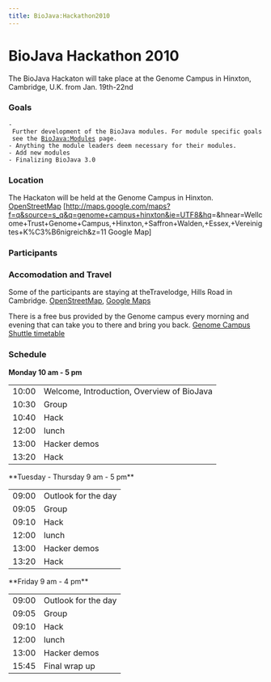 ```yaml
---
title: BioJava:Hackathon2010
---
```


BioJava Hackathon 2010
======================

The BioJava Hackaton will take place at the Genome Campus in Hinxton,
Cambridge, U.K. from Jan. 19th-22nd

### Goals

`- Further development of the BioJava modules. For module specific goals see the `[`BioJava:Modules`](BioJava:Modules "wikilink")` page.`  
`- Anything the module leaders deem necessary for their modules.`  
`- Add new modules`  
`- Finalizing BioJava 3.0`

### Location

The Hackaton will be held at the Genome Campus in Hinxton.
[OpenStreetMap](http://www.openstreetmap.org/?minlon=0.179953664541245&minlat=52.0744361877441&maxlon=0.19097812473774&maxlat=52.08349609375)
[<http://maps.google.com/maps?f=q&source=s_q&q=genome+campus+hinxton&ie=UTF8&hq>=&hnear=Wellcome+Trust+Genome+Campus,+Hinxton,+Saffron+Walden,+Essex,+Vereinigtes+K%C3%B6nigreich&z=11
Google Map]

### Participants

### Accomodation and Travel

Some of the participants are staying at theTravelodge, Hills Road in
Cambridge.
[OpenStreetMap](http://www.openstreetmap.org/?minlon=0.135944694280624&minlat=52.189998626709&maxlon=0.136144712567329&maxlat=52.1902008056641),
[Google
Maps](http://maps.google.com/maps/place?cid=6821371219882759467&q=travelodge%2Bhills%2Broad%2Bcambridge)

There is a free bus provided by the Genome campus every morning and
evening that can take you to there and bring you back. [Genome Campus
Shuttle
timetable](http://www.ebi.ac.uk/Information/Travel/shuttle_timetable.html)

### Schedule

**Monday 10 am - 5 pm**

<table>
<tr>
<td>
10:00

</td>
<td>
Welcome, Introduction, Overview of BioJava

</td>
</tr>
<tr>
<td>
10:30

</td>
<td>
Group

</td>
</tr>
<tr>
<td>
10:40

</td>
<td>
Hack

</td>
</tr>
<tr>
<td>
12:00

</td>
<td>
lunch

</td>
</tr>
<tr>
<td>
13:00

</td>
<td>
Hacker demos

</td>
</tr>
<tr>
<td>
13:20

</td>
<td>
Hack

</td>
</tr>
</table>
**Tuesday - Thursday 9 am - 5 pm**

<table>
<tr>
<td>
09:00

</td>
<td>
Outlook for the day

</td>
</tr>
<tr>
<td>
09:05

</td>
<td>
Group

</td>
</tr>
<tr>
<td>
09:10

</td>
<td>
Hack

</td>
</tr>
<tr>
<td>
12:00

</td>
<td>
lunch

</td>
</tr>
<tr>
<td>
13:00

</td>
<td>
Hacker demos

</td>
</tr>
<tr>
<td>
13:20

</td>
<td>
Hack

</td>
</tr>
</table>
**Friday 9 am - 4 pm**

<table>
<tr>
<td>
09:00

</td>
<td>
Outlook for the day

</td>
</tr>
<tr>
<td>
09:05

</td>
<td>
Group

</td>
</tr>
<tr>
<td>
09:10

</td>
<td>
Hack

</td>
</tr>
<tr>
<td>
12:00

</td>
<td>
lunch

</td>
</tr>
<tr>
<td>
13:00

</td>
<td>
Hacker demos

</td>
</tr>
<tr>
<td>
15:45

</td>
<td>
Final wrap up

</td>
</tr>
</table>

